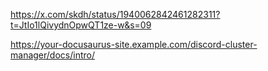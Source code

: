 https://x.com/skdh/status/1940062842461282311?t=JtIo1lQivydnOpwQT1ze-w&s=09

https://your-docusaurus-site.example.com/discord-cluster-manager/docs/intro/